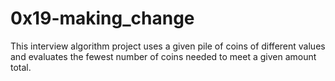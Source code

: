 # 0x19-making_change
This interview algorithm project uses a given pile of coins of different values and evaluates the fewest number of coins needed to meet a given amount total.
